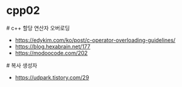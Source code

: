 # cpp02

\# c++ 할당 연산자 오버로딩
* https://edykim.com/ko/post/c-operator-overloading-guidelines/
* https://blog.hexabrain.net/177
* https://modoocode.com/202

\# 복사 생성자
* https://udpark.tistory.com/29